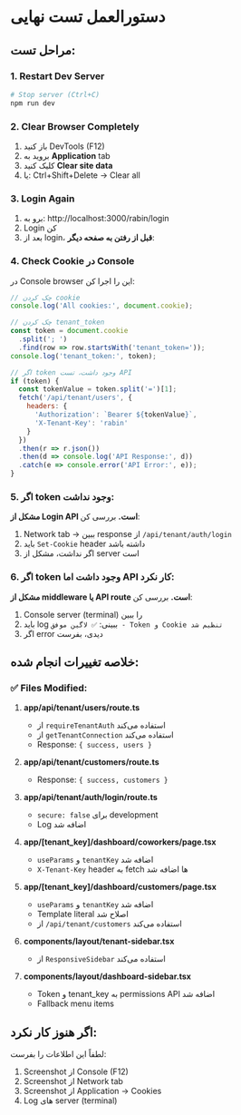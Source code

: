 # دستورالعمل تست نهایی

## مراحل تست:

### 1. Restart Dev Server
```bash
# Stop server (Ctrl+C)
npm run dev
```

### 2. Clear Browser Completely
1. باز کنید DevTools (F12)
2. بروید به **Application** tab
3. کلیک کنید **Clear site data**
4. یا: Ctrl+Shift+Delete → Clear all

### 3. Login Again
1. برو به: http://localhost:3000/rabin/login
2. Login کن
3. بعد از login، **قبل از رفتن به صفحه دیگر**:

### 4. Check Cookie در Console
در Console browser این را اجرا کن:
```javascript
// چک کردن cookie
console.log('All cookies:', document.cookie);

// چک کردن tenant_token
const token = document.cookie
  .split('; ')
  .find(row => row.startsWith('tenant_token='));
console.log('tenant_token:', token);

// اگر token وجود داشت، تست API
if (token) {
  const tokenValue = token.split('=')[1];
  fetch('/api/tenant/users', {
    headers: {
      'Authorization': `Bearer ${tokenValue}`,
      'X-Tenant-Key': 'rabin'
    }
  })
  .then(r => r.json())
  .then(d => console.log('API Response:', d))
  .catch(e => console.error('API Error:', e));
}
```

### 5. اگر token وجود نداشت:

**مشکل از Login API است.** بررسی کن:
1. Network tab → ببین response از `/api/tenant/auth/login`
2. باید `Set-Cookie` header داشته باشد
3. اگر نداشت، مشکل از server است

### 6. اگر token وجود داشت اما API کار نکرد:

**مشکل از middleware یا API route است.** بررسی کن:
1. Console server (terminal) را ببین
2. باید log ببینی: `✅ لاگین موفق - Token و Cookie تنظیم شد`
3. اگر error دیدی، بفرست

## خلاصه تغییرات انجام شده:

### ✅ Files Modified:

1. **app/api/tenant/users/route.ts**
   - از `requireTenantAuth` استفاده می‌کند
   - از `getTenantConnection` استفاده می‌کند
   - Response: `{ success, users }`

2. **app/api/tenant/customers/route.ts**
   - Response: `{ success, customers }`

3. **app/api/tenant/auth/login/route.ts**
   - `secure: false` برای development
   - Log اضافه شد

4. **app/[tenant_key]/dashboard/coworkers/page.tsx**
   - `useParams` و `tenantKey` اضافه شد
   - `X-Tenant-Key` header به fetch ها اضافه شد

5. **app/[tenant_key]/dashboard/customers/page.tsx**
   - `useParams` و `tenantKey` اضافه شد
   - Template literal اصلاح شد
   - از `/api/tenant/customers` استفاده می‌کند

6. **components/layout/tenant-sidebar.tsx**
   - از `ResponsiveSidebar` استفاده می‌کند

7. **components/layout/dashboard-sidebar.tsx**
   - Token و tenant_key به permissions API اضافه شد
   - Fallback menu items

## اگر هنوز کار نکرد:

لطفاً این اطلاعات را بفرست:
1. Screenshot از Console (F12)
2. Screenshot از Network tab
3. Screenshot از Application → Cookies
4. Log های server (terminal)
